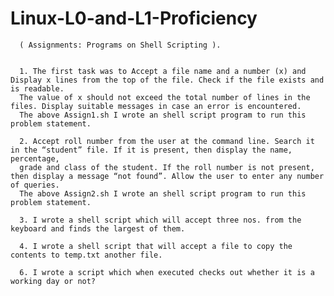 # Linux-L0-and-L1-Proficiency

      ( Assignments: Programs on Shell Scripting ).
      
      
      1. The first task was to Accept a file name and a number (x) and Display x lines from the top of the file. Check if the file exists and is readable.
      The value of x should not exceed the total number of lines in the files. Display suitable messages in case an error is encountered.
      The above Assign1.sh I wrote an shell script program to run this problem statement.
      
      2. Accept roll number from the user at the command line. Search it in the “student” file. If it is present, then display the name, percentage,
      grade and class of the student. If the roll number is not present, then display a message “not found”. Allow the user to enter any number of queries.
      The above Assign2.sh I wrote an shell script program to run this problem statement.
      
      3. I wrote a shell script which will accept three nos. from the keyboard and finds the largest of them.
      
      4. I wrote a shell script that will accept a file to copy the contents to temp.txt another file.
      
      6. I wrote a script which when executed checks out whether it is a working day or not?

 



